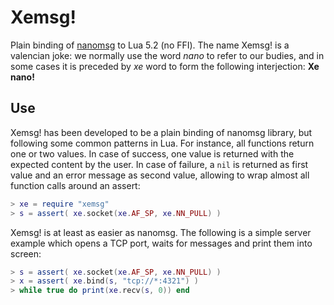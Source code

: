 # Xemsg!

Plain binding of [nanomsg](https://github.com/nanomsg/nanomsg) to Lua 5.2 (no
FFI). The name Xemsg! is a valencian joke: we normally use the word *nano* to
refer to our budies, and in some cases it is preceded by *xe* word to form the
following interjection: **Xe nano!**

## Use

Xemsg! has been developed to be a plain binding of nanomsg library, but
following some common patterns in Lua. For instance, all functions return one or
two values. In case of success, one value is returned with the expected content
by the user. In case of failure, a `nil` is returned as first value and an error
message as second value, allowing to wrap almost all function calls around an
assert:

```Lua
> xe = require "xemsg"
> s = assert( xe.socket(xe.AF_SP, xe.NN_PULL) )
```

Xemsg! is at least as easier as nanomsg. The following is a simple server
example which opens a TCP port, waits for messages and print them into screen:

```Lua
> s = assert( xe.socket(xe.AF_SP, xe.NN_PULL) )
> x = assert( xe.bind(s, "tcp://*:4321") )
> while true do print(xe.recv(s, 0)) end
```
